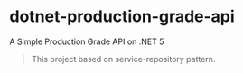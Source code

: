 # dotnet-production-grade-api
A Simple Production Grade API on .NET 5

> This project based on service-repository pattern.
